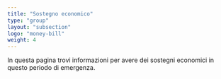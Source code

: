 ```yaml
---
title: "Sostegno economico"
type: "group"
layout: "subsection"
logo: "money-bill"
weight: 4
---
```


In questa pagina trovi informazioni per avere dei sostegni economici in questo periodo di emergenza.
